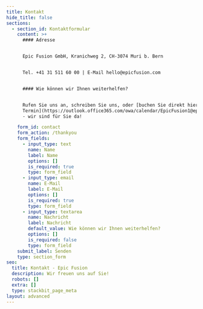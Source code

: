 ```yaml
---
title: Kontakt
hide_title: false
sections:
  - section_id: Kontaktformular
    content: >+
      #### Adresse


      Epic Fusion GmbH, Kranichweg 2, CH-3074 Muri b. Bern


      Tel. +41 31 511 60 00 | E-Mail hello@epicfusion.com


      #### Wie können wir Ihnen weiterhelfen?


      Rufen Sie uns an, schreiben Sie uns, oder [buchen Sie direkt hier einen
      Termin](https://outlook.office365.com/owa/calendar/EpicFusion1@epicfusion.com/bookings/)
      - wir sind für Sie da!

    form_id: contact
    form_action: /thankyou
    form_fields:
      - input_type: text
        name: Name
        label: Name
        options: []
        is_required: true
        type: form_field
      - input_type: email
        name: E-Mail
        label: E-Mail
        options: []
        is_required: true
        type: form_field
      - input_type: textarea
        name: Nachricht
        label: Nachricht
        default_value: Wie können wir Ihnen weiterhelfen?
        options: []
        is_required: false
        type: form_field
    submit_label: Senden
    type: section_form
seo:
  title: Kontakt - Epic Fusion
  description: Wir freuen uns auf Sie!
  robots: []
  extra: []
  type: stackbit_page_meta
layout: advanced
---
```

